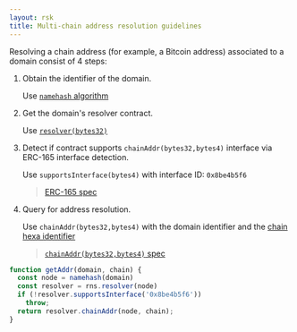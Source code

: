 ```yaml
---
layout: rsk
title: Multi-chain address resolution guidelines
---
```


Resolving a chain address (for example, a Bitcoin address) associated to a domain consist of 4 steps:

1. Obtain the identifier of the domain.

    Use [`namehash` algorithm](https://eips.ethereum.org/EIPS/eip-137#namehash-algorithm)

2. Get the domain's resolver contract.

    Use [`resolver(bytes32)`](https://github.com/rnsdomains/rns-registry/blob/master/contracts/RNS.sol#L34)

3. Detect if contract supports `chainAddr(bytes32,bytes4)` interface via ERC-165 interface detection.

    Use `supportsInterface(bytes4)` with interface ID: `0x8be4b5f6`

    > [ERC-165 spec](https://eips.ethereum.org/EIPS/eip-165)

4. Query for address resolution.

    Use `chainAddr(bytes32,bytes4)` with the domain identifier and the [chain hexa identifier](https://github.com/satoshilabs/slips/blob/master/slip-0044.md)

    > [`chainAddr(bytes32,bytes4)` spec](/rif/rns/specs/resolvers#multicoin-address)

```js
function getAddr(domain, chain) {
  const node = namehash(domain)
  const resolver = rns.resolver(node)
  if (!resolver.supportsInterface('0x8be4b5f6'))
    throw;
  return resolver.chainAddr(node, chain);
}
```
